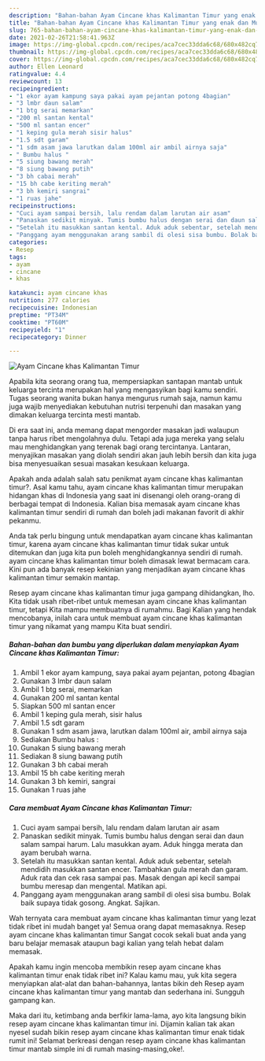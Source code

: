 ```yaml
---
description: "Bahan-bahan Ayam Cincane khas Kalimantan Timur yang enak dan Mudah Dibuat"
title: "Bahan-bahan Ayam Cincane khas Kalimantan Timur yang enak dan Mudah Dibuat"
slug: 765-bahan-bahan-ayam-cincane-khas-kalimantan-timur-yang-enak-dan-mudah-dibuat
date: 2021-02-26T21:58:41.963Z
image: https://img-global.cpcdn.com/recipes/aca7cec33dda6c68/680x482cq70/ayam-cincane-khas-kalimantan-timur-foto-resep-utama.jpg
thumbnail: https://img-global.cpcdn.com/recipes/aca7cec33dda6c68/680x482cq70/ayam-cincane-khas-kalimantan-timur-foto-resep-utama.jpg
cover: https://img-global.cpcdn.com/recipes/aca7cec33dda6c68/680x482cq70/ayam-cincane-khas-kalimantan-timur-foto-resep-utama.jpg
author: Ellen Leonard
ratingvalue: 4.4
reviewcount: 13
recipeingredient:
- "1 ekor ayam kampung saya pakai ayam pejantan potong 4bagian"
- "3 lmbr daun salam"
- "1 btg serai memarkan"
- "200 ml santan kental"
- "500 ml santan encer"
- "1 keping gula merah sisir halus"
- "1.5 sdt garam"
- "1 sdm asam jawa larutkan dalam 100ml air ambil airnya saja"
- " Bumbu halus "
- "5 siung bawang merah"
- "8 siung bawang putih"
- "3 bh cabai merah"
- "15 bh cabe keriting merah"
- "3 bh kemiri sangrai"
- "1 ruas jahe"
recipeinstructions:
- "Cuci ayam sampai bersih, lalu rendam dalam larutan air asam"
- "Panaskan sedikit minyak. Tumis bumbu halus dengan serai dan daun salam sampai harum. Lalu masukkan ayam. Aduk hingga merata dan ayam berubah warna."
- "Setelah itu masukkan santan kental. Aduk aduk sebentar, setelah mendidih masukkan santan encer. Tambahkan gula merah dan garam. Aduk rata dan cek rasa sampai pas. Masak dengan api kecil sampai bumbu meresap dan mengental. Matikan api."
- "Panggang ayam menggunakan arang sambil di olesi sisa bumbu. Bolak baik supaya tidak gosong. Angkat. Sajikan."
categories:
- Resep
tags:
- ayam
- cincane
- khas

katakunci: ayam cincane khas 
nutrition: 277 calories
recipecuisine: Indonesian
preptime: "PT34M"
cooktime: "PT60M"
recipeyield: "1"
recipecategory: Dinner

---
```



![Ayam Cincane khas Kalimantan Timur](https://img-global.cpcdn.com/recipes/aca7cec33dda6c68/680x482cq70/ayam-cincane-khas-kalimantan-timur-foto-resep-utama.jpg)

Apabila kita seorang orang tua, mempersiapkan santapan mantab untuk keluarga tercinta merupakan hal yang mengasyikan bagi kamu sendiri. Tugas seorang  wanita bukan hanya mengurus rumah saja, namun kamu juga wajib menyediakan kebutuhan nutrisi terpenuhi dan masakan yang dimakan keluarga tercinta mesti mantab.

Di era  saat ini, anda memang dapat mengorder masakan jadi walaupun tanpa harus ribet mengolahnya dulu. Tetapi ada juga mereka yang selalu mau menghidangkan yang terenak bagi orang tercintanya. Lantaran, menyajikan masakan yang diolah sendiri akan jauh lebih bersih dan kita juga bisa menyesuaikan sesuai masakan kesukaan keluarga. 



Apakah anda adalah salah satu penikmat ayam cincane khas kalimantan timur?. Asal kamu tahu, ayam cincane khas kalimantan timur merupakan hidangan khas di Indonesia yang saat ini disenangi oleh orang-orang di berbagai tempat di Indonesia. Kalian bisa memasak ayam cincane khas kalimantan timur sendiri di rumah dan boleh jadi makanan favorit di akhir pekanmu.

Anda tak perlu bingung untuk mendapatkan ayam cincane khas kalimantan timur, karena ayam cincane khas kalimantan timur tidak sukar untuk ditemukan dan juga kita pun boleh menghidangkannya sendiri di rumah. ayam cincane khas kalimantan timur boleh dimasak lewat bermacam cara. Kini pun ada banyak resep kekinian yang menjadikan ayam cincane khas kalimantan timur semakin mantap.

Resep ayam cincane khas kalimantan timur juga gampang dihidangkan, lho. Kita tidak usah ribet-ribet untuk memesan ayam cincane khas kalimantan timur, tetapi Kita mampu membuatnya di rumahmu. Bagi Kalian yang hendak mencobanya, inilah cara untuk membuat ayam cincane khas kalimantan timur yang nikamat yang mampu Kita buat sendiri.

<!--inarticleads1-->

##### Bahan-bahan dan bumbu yang diperlukan dalam menyiapkan Ayam Cincane khas Kalimantan Timur:

1. Ambil 1 ekor ayam kampung, saya pakai ayam pejantan, potong 4bagian
1. Gunakan 3 lmbr daun salam
1. Ambil 1 btg serai, memarkan
1. Gunakan 200 ml santan kental
1. Siapkan 500 ml santan encer
1. Ambil 1 keping gula merah, sisir halus
1. Ambil 1.5 sdt garam
1. Gunakan 1 sdm asam jawa, larutkan dalam 100ml air, ambil airnya saja
1. Sediakan  Bumbu halus :
1. Gunakan 5 siung bawang merah
1. Sediakan 8 siung bawang putih
1. Gunakan 3 bh cabai merah
1. Ambil 15 bh cabe keriting merah
1. Gunakan 3 bh kemiri, sangrai
1. Gunakan 1 ruas jahe




<!--inarticleads2-->

##### Cara membuat Ayam Cincane khas Kalimantan Timur:

1. Cuci ayam sampai bersih, lalu rendam dalam larutan air asam
1. Panaskan sedikit minyak. Tumis bumbu halus dengan serai dan daun salam sampai harum. Lalu masukkan ayam. Aduk hingga merata dan ayam berubah warna.
1. Setelah itu masukkan santan kental. Aduk aduk sebentar, setelah mendidih masukkan santan encer. Tambahkan gula merah dan garam. Aduk rata dan cek rasa sampai pas. Masak dengan api kecil sampai bumbu meresap dan mengental. Matikan api.
1. Panggang ayam menggunakan arang sambil di olesi sisa bumbu. Bolak baik supaya tidak gosong. Angkat. Sajikan.




Wah ternyata cara membuat ayam cincane khas kalimantan timur yang lezat tidak ribet ini mudah banget ya! Semua orang dapat memasaknya. Resep ayam cincane khas kalimantan timur Sangat cocok sekali buat anda yang baru belajar memasak ataupun bagi kalian yang telah hebat dalam memasak.

Apakah kamu ingin mencoba membikin resep ayam cincane khas kalimantan timur enak tidak ribet ini? Kalau kamu mau, yuk kita segera menyiapkan alat-alat dan bahan-bahannya, lantas bikin deh Resep ayam cincane khas kalimantan timur yang mantab dan sederhana ini. Sungguh gampang kan. 

Maka dari itu, ketimbang anda berfikir lama-lama, ayo kita langsung bikin resep ayam cincane khas kalimantan timur ini. Dijamin kalian tak akan nyesel sudah bikin resep ayam cincane khas kalimantan timur enak tidak rumit ini! Selamat berkreasi dengan resep ayam cincane khas kalimantan timur mantab simple ini di rumah masing-masing,oke!.

